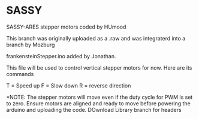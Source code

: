 # SASSY
SASSY-ARES stepper motors coded by HUmood

This branch was originally uploaded as a .raw and was integraterd into a branch by Mozburg

frankensteinStepper.ino added by Jonathan.

This file will be used to control vertical stepper motors for now. Here are its commands

T = Speed up
F = Slow down
R = reverse direction

*NOTE: The stepper motors will move even if the duty cycle for PWM is set to zero. Ensure motors are aligned and ready to move  before powering the arduino and uploading the code.
DOwnload Library branch for headers

